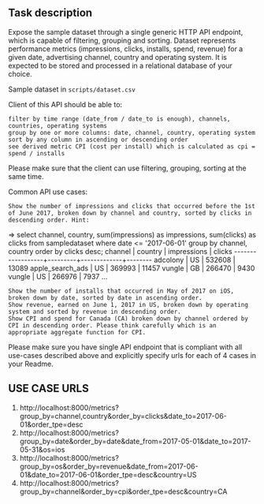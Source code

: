 ## Task description

Expose the sample dataset through a single generic HTTP API endpoint, which is capable of filtering, grouping and sorting. Dataset represents performance metrics (impressions, clicks, installs, spend, revenue) for a given date, advertising channel, country and operating system. It is expected to be stored and processed in a relational database of your choice.

Sample dataset in `scripts/dataset.csv`

Client of this API should be able to:

    filter by time range (date_from / date_to is enough), channels, countries, operating systems
    group by one or more columns: date, channel, country, operating system
    sort by any column in ascending or descending order
    see derived metric CPI (cost per install) which is calculated as cpi = spend / installs

Please make sure that the client can use filtering, grouping, sorting at the same time.

Common API use cases:

    Show the number of impressions and clicks that occurred before the 1st of June 2017, broken down by channel and country, sorted by clicks in descending order. Hint:

=> select channel, country, sum(impressions) as impressions, sum(clicks) as clicks from sampledataset where date <= '2017-06-01' group by channel, country order by clicks desc;
     channel      | country | impressions | clicks 
------------------+---------+-------------+--------
 adcolony         | US      |      532608 |  13089
 apple_search_ads | US      |      369993 |  11457
 vungle           | GB      |      266470 |   9430
 vungle           | US      |      266976 |   7937
 ...

    Show the number of installs that occurred in May of 2017 on iOS, broken down by date, sorted by date in ascending order.
    Show revenue, earned on June 1, 2017 in US, broken down by operating system and sorted by revenue in descending order.
    Show CPI and spend for Canada (CA) broken down by channel ordered by CPI in descending order. Please think carefully which is an appropriate aggregate function for CPI.

Please make sure you have single API endpoint that is compliant with all use-cases described above and explicitly specify urls for each of 4 cases in your Readme.

## USE CASE URLS

 1. http://localhost:8000/metrics?group_by=channel,country&order_by=clicks&date_to=2017-06-01&order_tpe=desc
 2. http://localhost:8000/metrics?group_by=date&order_by=date&date_from=2017-05-01&date_to=2017-05-31&os=ios
 3. http://localhost:8000/metrics?group_by=os&order_by=revenue&date_from=2017-06-01&date_to=2017-06-01&order_tpe=desc&country=US
 4. http://localhost:8000/metrics?group_by=channel&order_by=cpi&order_tpe=desc&country=CA
